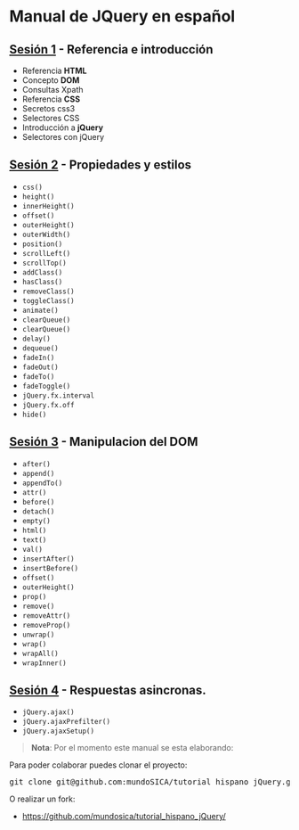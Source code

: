 Manual de JQuery en español
==========================================================================================

[Sesión 1](./sesion01/) - Referencia e introducción
------------------------------------------------------------------------------------------
 - Referencia **HTML**
  - Concepto **DOM**
  - Consultas Xpath
 - Referencia **CSS**
  - Secretos css3
  - Selectores CSS
 - Introducción a **jQuery**
  - Selectores con jQuery

[Sesión 2](http://api.jquery.com/category/manipulation/style-properties/) - Propiedades y estilos
------------------------------------------------------------------------------------------

 - `css()`
 - `height()`
 - `innerHeight()`
 - `offset()`
 - `outerHeight()`
 - `outerWidth()`
 - `position()`
 - `scrollLeft()`
 - `scrollTop()`
 - `addClass()`
 - `hasClass()`
 - `removeClass()`
 - `toggleClass()`
 - `animate()`
 - `clearQueue()`
 - `clearQueue()`
 - `delay()`
 - `dequeue()`
 - `fadeIn()`
 - `fadeOut()`
 - `fadeTo()`
 - `fadeToggle()`
 - `jQuery.fx.interval`
 - `jQuery.fx.off`
 - `hide()`

[Sesión 3](http://api.jquery.com/category/manipulation/) - Manipulacion del DOM
------------------------------------------------------------------------------------------

 - `after()`
 - `append()`
 - `appendTo()`
 - `attr()`
 - `before()`
 - `detach()`
 - `empty()`
 - `html()`
 - `text()`
 - `val()`
 - `insertAfter()`
 - `insertBefore()`
 - `offset()`
 - `outerHeight()`
 - `prop()`
 - `remove()`
 - `removeAttr()`
 - `removeProp()`
 - `unwrap()`
 - `wrap()`
 - `wrapAll()`
 - `wrapInner()`


[Sesión 4](http://api.jquery.com/category/ajax/low-level-interface/) - Respuestas asincronas.
------------------------------------------------------------------------------------------
 - `jQuery.ajax()`
 - `jQuery.ajaxPrefilter()`
 - `jQuery.ajaxSetup()`
  


> **Nota**: Por el momento este manual se esta elaborando:

Para poder colaborar puedes clonar el proyecto:

<pre class='shell'>
git clone git@github.com:mundoSICA/tutorial_hispano_jQuery.git
</pre>

O realizar un fork:

- <https://github.com/mundosica/tutorial_hispano_jQuery/>
